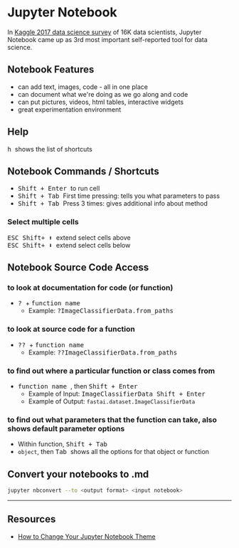 # Jupyter Notebook

In [Kaggle 2017 data science survey](https://www.kaggle.com/surveys/2017) of 16K data scientists, Jupyter Notebook came up as 3rd most important self-reported tool for data science.  

## Notebook Features
* can add text, images, code - all in one place
* can document what we're doing as we go along and code
* can put pictures, videos, html tables, interactive widgets
* great experimentation environment

## Help
<kbd> h </kbd> shows the list of shortcuts

## Notebook Commands / Shortcuts
* <kbd> Shift + Enter </kbd> to run cell  
* <kbd> Shift + Tab </kbd>  First time pressing:  tells you what parameters to pass 
* <kbd> Shift + Tab </kbd> Press 3 times:  gives additional info about method

### Select multiple cells 
<kbd> ESC </kbd>    <kbd> Shift+ :arrow_up: </kbd>  extend select cells above  
<kbd> ESC </kbd>   <kbd> Shift+ :arrow_down: </kbd>  extend select cells below  


## Notebook Source Code Access

### to look at documentation for code (or function)
* <kbd> ? </kbd> + <kbd> function name </kbd>  
  * Example: <kbd> ?ImageClassifierData.from_paths </kbd>
  
### to look at source code for a function
* <kbd> ?? </kbd>  + <kbd> function name </kbd>   
  * Example:  <kbd> ??ImageClassifierData.from_paths </kbd>

### to find out where a particular function or class comes from
* <kbd> function name </kbd>, then <kbd>Shift + Enter </kbd>  
  * Example of Input:  <kbd> ImageClassifierData </kbd> <kbd>Shift + Enter </kbd>
  * Example of Output: `fastai.dataset.ImageClassifierData`

### to find out what parameters that the function can take, also shows default parameter options
* Within function, <kbd>Shift + Tab </kbd> 
* `object`, then <kbd> Tab </kbd> shows all the options for that object or function

## Convert your notebooks to .md 
```bash
jupyter nbconvert --to <output format> <input notebook> 
```


---
## Resources

* [How to Change Your Jupyter Notebook Theme](https://jcharistech.wordpress.com/2017/05/18/how-to-change-your-jupyter-notebook-theme/)
